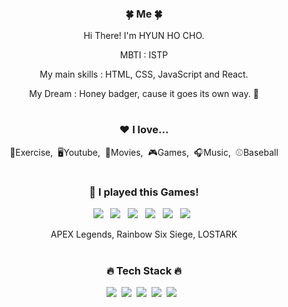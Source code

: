 <div align="center">
<h3>🍀 Me 🍀</h3>
<p>Hi There! I'm HYUN HO CHO.</p>
<p> MBTI : ISTP
<p> My main skills : HTML, CSS, JavaScript and React.</p>
<p> My Dream : Honey badger, cause it goes its own way. 🦛</p>

  
#
<h3>❤️ I love...</h3>
<p>💪Exercise,&nbsp;&nbsp;🖥Youtube,&nbsp;&nbsp;🎥Movies,&nbsp;&nbsp;🎮Games,&nbsp;&nbsp;🎧Music,&nbsp;&nbsp;⚾Baseball </p>

#
  <h3> 🎰 I played this Games! </h3>
  <p> <img src="https://img.shields.io/badge/VALORANT-red?style=flat&logo=appveyor&logo=html5&logoColor=FA4454"/>&nbsp;&nbsp;
   <img src="https://img.shields.io/badge/LOL-navy?style=flat&logo=appveyor&logo=html5&logoColor=FA4454"/>&nbsp;&nbsp;
    <img src="https://img.shields.io/badge/OVERWATCH-orange?style=flat&logo=appveyor&logo=html5&logoColor=FA9C1D"/>&nbsp;&nbsp;
    <img src="https://img.shields.io/badge/BATTLEGROUND-yellow?style=flat&logo=appveyor&logo=html5&logoColor=FFD400"/>&nbsp;&nbsp;
    <img src="https://img.shields.io/badge/APEX-red?style=flat&logo=appveyor&logo=html5&logoColor=CC0000"/>&nbsp;&nbsp;
        <img src="https://img.shields.io/badge/LOSTARK-yellow?style=flat&logo=appveyor&logo=html5&logoColor=FFCC33"/>&nbsp;&nbsp;
  <p>   APEX Legends, Rainbow Six Siege, LOSTARK </p>

#
<h3>🔥 Tech Stack 🔥</h3>
<p><img src="https://img.shields.io/badge/HTML5-E34F26?style=flat&logo=html5&logoColor=white"/>&nbsp;&nbsp;<img src="https://img.shields.io/badge/CSS3-1572B6?style=flat&logo=css3&logoColor=white"/>&nbsp;&nbsp;<img src="https://img.shields.io/badge/Scss-green?style=flat&logo=Sass&logoColor=CC6699"/>&nbsp;&nbsp;<img src="https://img.shields.io/badge/JavaScript-gray?style=flat&logo=JavaScript&logoColor=F7DF1E"/>&nbsp;&nbsp;<img src="https://img.shields.io/badge/React-whitestyle=flat&logo=jQuery&logoColor=black"/>&nbsp;&nbsp;
<!--
**J02H/J02H** is a ✨ _special_ ✨ repository because its `README.md` (this file) appears on your GitHub profile.

Here are some ideas to get you started:

- 🔭 I’m currently working on ...
- 🌱 I’m currently learning ...
- 👯 I’m looking to collaborate on ...
- 🤔 I’m looking for help with ...
- 💬 Ask me about ...
- 📫 How to reach me: ...
- 😄 Pronouns: ...
- ⚡ Fun fact: ...
-->
